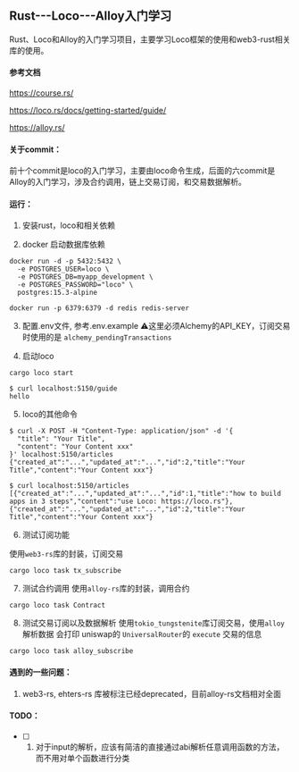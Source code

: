 ## Rust---Loco---Alloy入门学习
Rust、Loco和Alloy的入门学习项目，主要学习Loco框架的使用和web3-rust相关库的使用。

#### 参考文档
https://course.rs/

https://loco.rs/docs/getting-started/guide/

https://alloy.rs/

#### 关于commit：
前十个commit是loco的入门学习，主要由loco命令生成，后面的六commit是Alloy的入门学习，涉及合约调用，链上交易订阅，和交易数据解析。

#### 运行：
1. 安装rust，loco和相关依赖


2. docker 启动数据库依赖
```shell
docker run -d -p 5432:5432 \
  -e POSTGRES_USER=loco \
  -e POSTGRES_DB=myapp_development \
  -e POSTGRES_PASSWORD="loco" \
  postgres:15.3-alpine
```

```
docker run -p 6379:6379 -d redis redis-server
```

3. 配置.env文件, 参考.env.example
⚠️这里必须Alchemy的API_KEY，订阅交易时使用的是 `alchemy_pendingTransactions`



3. 启动loco
```
cargo loco start
```

```
$ curl localhost:5150/guide
hello
```
5. loco的其他命令
```shell
$ curl -X POST -H "Content-Type: application/json" -d '{
  "title": "Your Title",
  "content": "Your Content xxx"
}' localhost:5150/articles
{"created_at":"...","updated_at":"...","id":2,"title":"Your Title","content":"Your Content xxx"}
```

```shell
$ curl localhost:5150/articles
[{"created_at":"...","updated_at":"...","id":1,"title":"how to build apps in 3 steps","content":"use Loco: https://loco.rs"},{"created_at":"...","updated_at":"...","id":2,"title":"Your Title","content":"Your Content xxx"}

```
6. 测试订阅功能

使用`web3-rs`库的封装，订阅交易
```shell
cargo loco task tx_subscribe
```

7. 测试合约调用
使用`alloy-rs`库的封装，调用合约
```shell
cargo loco task Contract
```

8. 测试交易订阅以及数据解析
使用`tokio_tungstenite`库订阅交易，使用`alloy`解析数据
会打印 uniswap的 `UniversalRouter`的 `execute` 交易的信息
```shell
cargo loco task alloy_subscribe
```


#### 遇到的一些问题：
1. web3-rs, ehters-rs 库被标注已经deprecated，目前alloy-rs文档相对全面


#### TODO：
- [ ] 1. 对于input的解析，应该有简洁的直接通过abi解析任意调用函数的方法，而不用对单个函数进行分类
